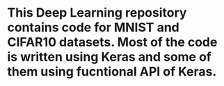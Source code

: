 # This Deep Learning repository contains code for MNIST and CIFAR10 datasets. Most of the code is written using Keras and some of them using fucntional API of Keras.
